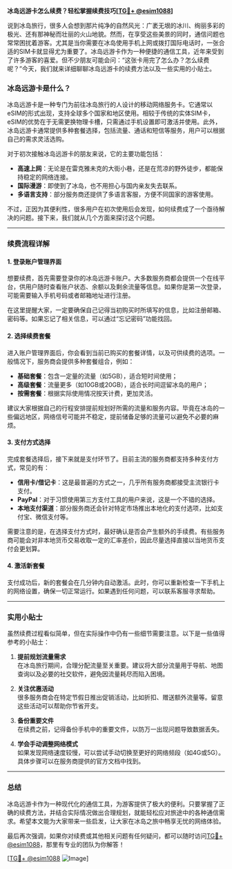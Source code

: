 **冰岛远游卡怎么续费？轻松掌握续费技巧[[TG💪+ @esim1088](https://t.me/s/esim1088)]**

说到冰岛旅行，很多人会想到那片纯净的自然风光：广袤无垠的冰川、绚丽多彩的极光、还有那神秘而壮丽的火山地貌。然而，在享受这些美景的同时，通信问题也常常困扰着游客。尤其是当你需要在冰岛使用手机上网或拨打国际电话时，一张合适的SIM卡就显得尤为重要了。冰岛远游卡作为一种便捷的通信工具，近年来受到了许多游客的喜爱。但不少朋友可能会问：“这张卡用完了怎么办？怎么续费呢？”今天，我们就来详细聊聊冰岛远游卡的续费方法以及一些实用的小贴士。

### 冰岛远游卡是什么？

冰岛远游卡是一种专门为前往冰岛旅行的人设计的移动网络服务卡。它通常以eSIM的形式出现，支持全球多个国家和地区使用。相较于传统的实体SIM卡，eSIM的优势在于无需更换物理卡槽，只需通过手机设置即可激活并使用。此外，冰岛远游卡通常提供多种套餐选择，包括流量、通话和短信等服务，用户可以根据自己的需求灵活选购。

对于初次接触冰岛远游卡的朋友来说，它的主要功能包括：

- **高速上网**：无论是在雷克雅未克的大街小巷，还是在荒凉的野外徒步，都能保持稳定的网络连接。
- **国际漫游**：即使到了冰岛，也不用担心与国内亲友失去联系。
- **多语言支持**：部分服务商还提供了多语言客服，方便不同国家的游客使用。

不过，正因为其便利性，很多用户在初次使用后会发现，如何续费成了一个亟待解决的问题。接下来，我们就从几个方面来探讨这个问题。

---

### 续费流程详解

#### 1. 登录账户管理界面
想要续费，首先需要登录你的冰岛远游卡账户。大多数服务商都会提供一个在线平台，供用户随时查看账户状态、余额以及剩余流量等信息。如果你是第一次登录，可能需要输入手机号码或者邮箱地址进行注册。

在这里提醒大家，一定要确保自己记得当初购买时所填写的信息，比如注册邮箱、密码等。如果忘记了相关信息，可以通过“忘记密码”功能找回。

#### 2. 选择续费套餐
进入账户管理界面后，你会看到当前已购买的套餐详情，以及可供续费的选项。一般情况下，服务商会提供多种套餐组合，例如：

- **基础套餐**：包含一定量的流量（如5GB），适合短时间使用；
- **高级套餐**：流量更多（如10GB或20GB），适合长时间逗留冰岛的用户；
- **按需套餐**：根据实际使用情况按天计费，更加灵活。

建议大家根据自己的行程安排提前规划好所需的流量和服务内容。毕竟在冰岛的一些偏远地区，网络信号可能并不稳定，提前储备足够的流量可以避免不必要的麻烦。

#### 3. 支付方式选择
完成套餐选择后，接下来就是支付环节了。目前主流的服务商都支持多种支付方式，常见的有：

- **信用卡/借记卡**：这是最普遍的方式之一，几乎所有服务商都接受主流银行卡支付。
- **PayPal**：对于习惯使用第三方支付工具的用户来说，这是一个不错的选择。
- **本地支付渠道**：部分服务商还会针对特定市场推出本地化的支付选项，比如支付宝、微信支付等。

需要注意的是，在选择支付方式时，最好确认是否会产生额外的手续费。有些服务商可能会对非本地货币交易收取一定的汇率差价，因此尽量选择直接以当地货币支付会更划算。

#### 4. 激活新套餐
支付成功后，新的套餐会在几分钟内自动激活。此时，你可以重新检查一下手机上的网络设置，确保一切正常运行。如果遇到任何问题，可以联系客服寻求帮助。

---

### 实用小贴士

虽然续费过程看似简单，但在实际操作中仍有一些细节需要注意。以下是一些值得参考的小贴士：

1. **提前规划流量需求**  
   在冰岛旅行期间，合理分配流量至关重要。建议将大部分流量用于导航、地图查询以及必要的社交软件，避免因流量耗尽而陷入困境。

2. **关注优惠活动**  
   很多服务商会在特定节假日推出促销活动，比如折扣、赠送额外流量等。留意这些活动可以帮助你节省开支。

3. **备份重要文件**  
   在续费之前，记得备份手机中的重要文件，以防万一出现问题导致数据丢失。

4. **学会手动调整网络模式**  
   如果发现网络速度较慢，可以尝试手动切换至更好的网络频段（如4G或5G）。具体步骤可以在服务商提供的官方文档中找到。

---

### 总结

冰岛远游卡作为一种现代化的通信工具，为游客提供了极大的便利。只要掌握了正确的续费方法，并结合实际情况做出合理规划，就能轻松应对旅途中的各种通信需求。希望本文能为大家带来一些启发，让大家在冰岛之旅中畅享无忧的网络体验。

最后再次强调，如果你对续费或其他相关问题有任何疑问，都可以随时访问[TG💪+ @esim1088](https://t.me/s/esim1088)，那里有专业的团队为你解答！  

[[TG💪+ @esim1088](https://t.me/s/esim1088) ![Image](https://i.postimg.cc/4NQfJmqS/Snipaste-2025-05-13-00-14-12.png)]